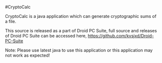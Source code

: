 #CryptoCalc

CryptoCalc is a java application which can generate cryptographic sums of a file.

This source is released as a part of Droid PC Suite, full source and releases of Droid PC Suite can be accessed here, https://github.com/kvsjxd/Droid-PC-Suite

Note: Please use latest java to use this application or this application may not work as expected!
